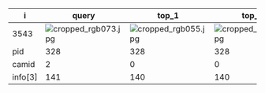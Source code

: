 | i | query | top_1 | top_2 | top_3 | top_4 | top_5 | top_6 | top_7 | top_8 | top_9 | top_10 |
| --- | --- | --- | --- | --- | --- | --- | --- | --- | --- | --- | --- |
| 3543 | ![cropped_rgb073.jpg](F:\0_DATA\1_DATA\Datasets\PRCC\rgb\test\C\328\cropped_rgb073.jpg) | ![cropped_rgb055.jpg](F:\0_DATA\1_DATA\Datasets\PRCC\rgb\test\A\328\cropped_rgb055.jpg) | ![cropped_rgb058.jpg](F:\0_DATA\1_DATA\Datasets\PRCC\rgb\test\A\328\cropped_rgb058.jpg) | ![cropped_rgb052.jpg](F:\0_DATA\1_DATA\Datasets\PRCC\rgb\test\A\328\cropped_rgb052.jpg) | ![cropped_rgb040.jpg](F:\0_DATA\1_DATA\Datasets\PRCC\rgb\test\A\328\cropped_rgb040.jpg) | ![cropped_rgb046.jpg](F:\0_DATA\1_DATA\Datasets\PRCC\rgb\test\A\328\cropped_rgb046.jpg) | ![cropped_rgb004.jpg](F:\0_DATA\1_DATA\Datasets\PRCC\rgb\test\A\328\cropped_rgb004.jpg) | ![cropped_rgb001.jpg](F:\0_DATA\1_DATA\Datasets\PRCC\rgb\test\A\328\cropped_rgb001.jpg) | ![cropped_rgb019.jpg](F:\0_DATA\1_DATA\Datasets\PRCC\rgb\test\A\328\cropped_rgb019.jpg) | ![cropped_rgb022.jpg](F:\0_DATA\1_DATA\Datasets\PRCC\rgb\test\A\328\cropped_rgb022.jpg) | ![cropped_rgb073.jpg](F:\0_DATA\1_DATA\Datasets\PRCC\rgb\test\A\328\cropped_rgb073.jpg) |
| pid | 328 | 328 | 328 | 328 | 328 | 328 | 328 | 328 | 328 | 328 | 328 |
| camid | 2 | 0 | 0 | 0 | 0 | 0 | 0 | 0 | 0 | 0 | 0 |
| info[3] | 141 | 140 | 140 | 140 | 140 | 140 | 140 | 140 | 140 | 140 | 140 |
